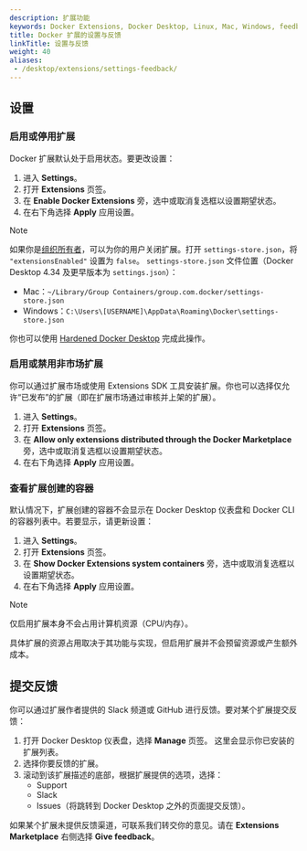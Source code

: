 ```yaml
---
description: 扩展功能
keywords: Docker Extensions, Docker Desktop, Linux, Mac, Windows, feedback
title: Docker 扩展的设置与反馈
linkTitle: 设置与反馈
weight: 40
aliases:
 - /desktop/extensions/settings-feedback/
---
```


## 设置

### 启用或停用扩展

Docker 扩展默认处于启用状态。要更改设置：

1. 进入 **Settings**。
2. 打开 **Extensions** 页签。
3. 在 **Enable Docker Extensions** 旁，选中或取消复选框以设置期望状态。
4. 在右下角选择 **Apply** 应用设置。

> [!NOTE]
>
> 如果你是[组织所有者](/manuals/admin/organization/manage-a-team.md#organization-owner)，可以为你的用户关闭扩展。打开 `settings-store.json`，将 `"extensionsEnabled"` 设置为 `false`。
> `settings-store.json` 文件位置（Docker Desktop 4.34 及更早版本为 `settings.json`）：
>   - Mac：`~/Library/Group Containers/group.com.docker/settings-store.json`
>   - Windows：`C:\Users\[USERNAME]\AppData\Roaming\Docker\settings-store.json`
>
> 你也可以使用 [Hardened Docker Desktop](/manuals/enterprise/security/hardened-desktop/_index.md) 完成此操作。

### 启用或禁用非市场扩展

你可以通过扩展市场或使用 Extensions SDK 工具安装扩展。你也可以选择仅允许“已发布”的扩展（即在扩展市场通过审核并上架的扩展）。

1. 进入 **Settings**。
2. 打开 **Extensions** 页签。
3. 在 **Allow only extensions distributed through the Docker Marketplace** 旁，选中或取消复选框以设置期望状态。
4. 在右下角选择 **Apply** 应用设置。

### 查看扩展创建的容器

默认情况下，扩展创建的容器不会显示在 Docker Desktop 仪表盘和 Docker CLI 的容器列表中。若要显示，请更新设置：

1. 进入 **Settings**。
2. 打开 **Extensions** 页签。
3. 在 **Show Docker Extensions system containers** 旁，选中或取消复选框以设置期望状态。
4. 在右下角选择 **Apply** 应用设置。

> [!NOTE]
>
> 仅启用扩展本身不会占用计算机资源（CPU/内存）。
>
> 具体扩展的资源占用取决于其功能与实现，但启用扩展并不会预留资源或产生额外成本。

## 提交反馈

你可以通过扩展作者提供的 Slack 频道或 GitHub 进行反馈。要对某个扩展提交反馈：

1. 打开 Docker Desktop 仪表盘，选择 **Manage** 页签。
   这里会显示你已安装的扩展列表。
2. 选择你要反馈的扩展。
3. 滚动到该扩展描述的底部，根据扩展提供的选项，选择：
    - Support
    - Slack
    - Issues（将跳转到 Docker Desktop 之外的页面提交反馈）。

如果某个扩展未提供反馈渠道，可联系我们转交你的意见。请在 **Extensions Marketplace** 右侧选择 **Give feedback**。
